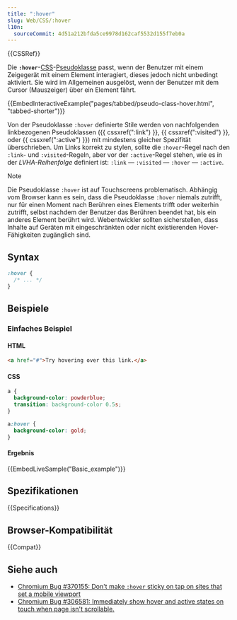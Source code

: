 ```yaml
---
title: ":hover"
slug: Web/CSS/:hover
l10n:
  sourceCommit: 4d51a212bfda5ce9978d162caf5532d155f7eb0a
---
```


{{CSSRef}}

Die **`:hover`**-[CSS](/de/docs/Web/CSS)-[Pseudoklasse](/de/docs/Web/CSS/Pseudo-classes) passt, wenn der Benutzer mit einem Zeigegerät mit einem Element interagiert, dieses jedoch nicht unbedingt aktiviert. Sie wird im Allgemeinen ausgelöst, wenn der Benutzer mit dem Cursor (Mauszeiger) über ein Element fährt.

{{EmbedInteractiveExample("pages/tabbed/pseudo-class-hover.html", "tabbed-shorter")}}

Von der Pseudoklasse `:hover` definierte Stile werden von nachfolgenden linkbezogenen Pseudoklassen ({{ cssxref(":link") }}, {{ cssxref(":visited") }}, oder {{ cssxref(":active") }}) mit mindestens gleicher Spezifität überschrieben. Um Links korrekt zu stylen, sollte die `:hover`-Regel nach den `:link`- und `:visited`-Regeln, aber vor der `:active`-Regel stehen, wie es in der _LVHA-Reihenfolge_ definiert ist: `:link` — `:visited` — `:hover` — `:active`.

> [!NOTE]
> Die Pseudoklasse `:hover` ist auf Touchscreens problematisch. Abhängig vom Browser kann es sein, dass die Pseudoklasse `:hover` niemals zutrifft, nur für einen Moment nach Berühren eines Elements trifft oder weiterhin zutrifft, selbst nachdem der Benutzer das Berühren beendet hat, bis ein anderes Element berührt wird. Webentwickler sollten sicherstellen, dass Inhalte auf Geräten mit eingeschränkten oder nicht existierenden Hover-Fähigkeiten zugänglich sind.

## Syntax

```css
:hover {
  /* ... */
}
```

## Beispiele

### Einfaches Beispiel

#### HTML

```html
<a href="#">Try hovering over this link.</a>
```

#### CSS

```css
a {
  background-color: powderblue;
  transition: background-color 0.5s;
}

a:hover {
  background-color: gold;
}
```

#### Ergebnis

{{EmbedLiveSample("Basic_example")}}

## Spezifikationen

{{Specifications}}

## Browser-Kompatibilität

{{Compat}}

## Siehe auch

- [Chromium Bug #370155: Don't make `:hover` sticky on tap on sites that set a mobile viewport](https://crbug.com/370155)
- [Chromium Bug #306581: Immediately show hover and active states on touch when page isn't scrollable.](https://crbug.com/306581)
